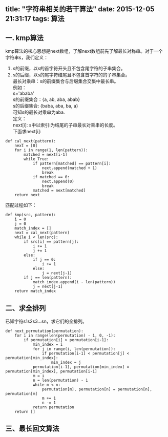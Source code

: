 title: "字符串相关的若干算法"
date: 2015-12-05 21:31:17
tags: 算法
---

## 一. kmp算法
kmp算法的核心思想是next数组，了解next数组前先了解最长对称串。对于一个字符串s，我们定义：  
1. s的前缀，以s的首字符开头且不包含尾字符的子串集合。  
2. s的后缀，以s的尾字符结尾且不包含首字符的的子串集合。  
最长对乘串：s的前缀集合与后缀集合交集中最长串。  
例如：  
s='ababa'  
s的前缀集合：{a, ab, aba, abab}  
s的后缀集合: {baba, aba, ba, a}  
可知s的最长对乘串为aba.  
定义：  
next[i]: s中以索引i为结尾的子串最长对乘串的长度。  
下面求next[i]:  
```
def cal_next(pattern):
    next = [0]
    for i in range(1, len(pattern)):
        matched = next[i-1]
        while True:
            if pattern[matched] == pattern[i]:
                next.append(matched + 1)
                break
            if matched == 0:
                next.append(0)
                break
            matched = next[matched]
    return next
```
匹配过程如下：
```
def kmp(src, pattern):
    i = 0
    j = 0
    match_index = []
    next = cal_next(pattern)
    while i < len(src):
        if src[i] == pattern[j]:
            i += 1
            j += 1
        else:
            if j == 0:
                i += 1
            else:
                j = next[j-1]
        if j == len(pattern):
            match_index.append(i - len(pattern))
            j = next[j-1]
    return match_index
```

## 二、求全排列
已知字符s1s2s3...sn，求它们的全排列。
```
def next_permutation(permutation):
    for i in range(len(permutation) - 1, 0, -1):
        if permutation[i] > permutation[i-1]:
            min_index = i
            for j in range(i, len(permutation)):
                if permutation[i-1] < permutation[j] < permutation[min_index]:
                    min_index = j
            permutation[i-1], permutation[min_index] = permutation[min_index], permutation[i-1]
            m = i
            n = len(permutation) - 1
            while m < n:
                permutation[m], permutation[n] = permutation[n], permutation[m]
                m += 1
                n -= 1
            return permutation
    return []
```

## 三、最长回文算法